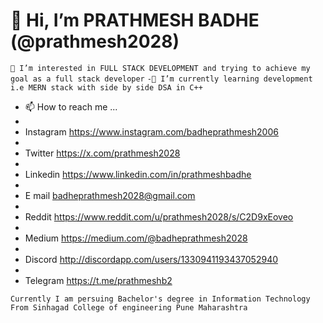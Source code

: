 # 👋 Hi, I’m  PRATHMESH BADHE  (@prathmesh2028)

```👀 I’m interested in FULL STACK DEVELOPMENT and trying to achieve my goal as a full stack developer```
```-🌱 I’m currently learning development i.e MERN stack with side by side DSA in C++```
- 📫 How to reach me ...
- 
- Instagram https://www.instagram.com/badheprathmesh2006
- 
- Twitter https://x.com/prathmesh2028
-
- Linkedin https://www.linkedin.com/in/prathmeshbadhe
- 
- E mail badheprathmesh2028@gmail.com
-
- Reddit https://www.reddit.com/u/prathmesh2028/s/C2D9xEoveo
-
- Medium https://medium.com/@badheprathmesh2028
-
- Discord http://discordapp.com/users/1330941193437052940
-
- Telegram https://t.me/prathmeshb2



```Currently I am persuing Bachelor's degree in Information Technology ```
```From Sinhagad College of engineering Pune Maharashtra ```

